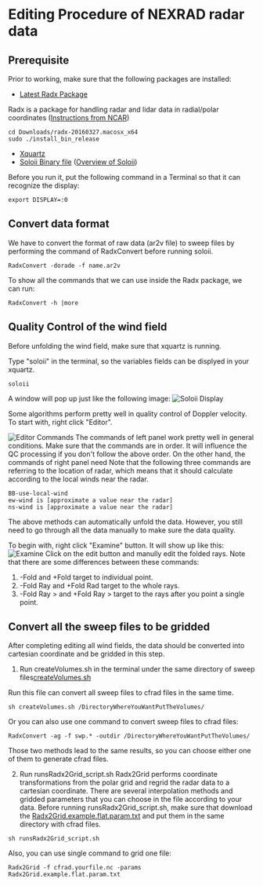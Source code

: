 # Editing Procedure of NEXRAD radar data
## Prerequisite
Prior to working, make sure that the following packages are installed:
- [Latest Radx Package](https://github.com/NCAR/lrose-core/releases/tag/radx-20170315)

Radx is a package for handling radar and lidar data in radial/polar coordinates
([Instructions from NCAR](https://www.eol.ucar.edu/software/radx))
```terminal
cd Downloads/radx-20160327.macosx_x64 
sudo ./install_bin_release
```
- [Xquartz](https://www.xquartz.org/)
- [Soloii Binary file]()
([Overview of Soloii](http://radarmet.atmos.colostate.edu/software/soloii/index.html))

Before you run it, put the following command in a Terminal so that it can recognize the display:
```terminal
export DISPLAY=:0
```

## Convert data format
We have to convert the format of raw data (ar2v file) to sweep files by performing the command of RadxConvert before running soloii.
```terminal
RadxConvert -dorade -f name.ar2v
```

To show all the commands that we can use inside the Radx package, we can run:
```terminal
RadxConvert -h |more
```

## Quality Control of the wind field
Before unfolding the wind field, make sure that xquartz is running. 

Type "soloii" in the terminal, so the variables fields can be displyed in your xquartz. 
```terminal
soloii
```
A window will pop up just like the following image:
![Soloii Display](https://github.com/tingyucha/Edit-NEXRAD-radar-process/blob/master/Soloii_Display.png)
 
Some algorithms perform pretty well in quality control of Doppler velocity. To start with, right click "Editor". 

![Editor Commands](https://github.com/tingyucha/Edit-NEXRAD-radar-process/blob/master/Editor_Commands.png)
The commands of left panel work pretty well in general conditions. Make sure that the commands are in order. It will influence the QC processing if you don't follow the above order. On the other hand, the commands of right panel need  Note that the following three commands are referring to the location of radar, which means that it should calculate according to the local winds near the radar.
```terminal
BB-use-local-wind
ew-wind is [approximate a value near the radar]
ns-wind is [approximate a value near the radar]
```
The above methods can automatically unfold the data. However, you still need to go through all the data manually to make sure the data quality.

To begin with, right click "Examine" button. It will show up like this:
![Examine](https://github.com/tingyucha/Edit-NEXRAD-radar-process/blob/master/Examine.png)
Click on the edit button and manully edit the folded rays. Note that there are some differences between these commands:
1. -Fold and +Fold target to individual point. 
2. -Fold Ray and +Fold Rad target to the whole rays.
3. -Fold Ray > and +Fold Ray > target to the rays after you point a single point.


## Convert all the sweep files to be gridded
After completing editing all wind fields, the data should be converted into cartesian coordinate and be gridded in this step.
1. Run createVolumes.sh in the terminal under the same directory of sweep files[createVolumes.sh](https://github.com/tingyucha/Edit-NEXRAD-radar-process/blob/master/createVolumes.sh)

Run this file can convert all sweep files to cfrad files in the same time.
```terminal
sh createVolumes.sh /DirectoryWhereYouWantPutTheVolumes/
```
Or you can also use one command to convert sweep files to cfrad files:

```terminal
RadxConvert -ag -f swp.* -outdir /DirectoryWhereYouWantPutTheVolumes/
```
Those two methods lead to the same results, so you can choose either one of them to generate cfrad files.

2. Run runsRadx2Grid_script.sh 
Radx2Grid performs coordinate transformations from the polar grid and regrid the radar data to a cartesian coordinate. There are several interpolation methods and gridded parameters that you can choose in the file according to your data.
Before running runsRadx2Grid_script.sh, make sure that download the [Radx2Grid.example.flat.param.txt](https://github.com/tingyucha/Edit-NEXRAD-radar-process/blob/master/Radx2Grid.example.flat.param.txt) and put them in the same directory with cfrad files. 

```terminal
sh runsRadx2Grid_script.sh
```

Also, you can use single command to grid one file:

```terminal
Radx2Grid -f cfrad.yourfile.nc -params Radx2Grid.example.flat.param.txt
```
